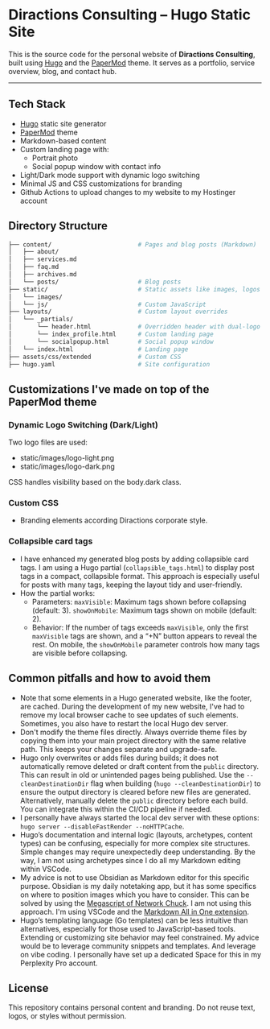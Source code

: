 # Diractions Consulting – Hugo Static Site

This is the source code for the personal website of **Diractions Consulting**, built using [Hugo](https://gohugo.io/) and the [PaperMod](https://github.com/adityatelange/hugo-PaperMod) theme. It serves as a portfolio, service overview, blog, and contact hub.

---

## Tech Stack

- [Hugo](https://gohugo.io/) static site generator
- [PaperMod](https://github.com/adityatelange/hugo-PaperMod) theme
- Markdown-based content
- Custom landing page with:
  - Portrait photo
  - Social popup window with contact info
- Light/Dark mode support with dynamic logo switching
- Minimal JS and CSS customizations for branding
- Github Actions to upload changes to my website to my Hostinger account

## Directory Structure

```bash
├── content/                        # Pages and blog posts (Markdown)
│   ├── about/
│   ├── services.md
│   ├── faq.md
│   ├── archives.md
│   └── posts/                      # Blog posts
├── static/                         # Static assets like images, logos
│   └── images/
│   └── js/                         # Custom JavaScript
├── layouts/                        # Custom layout overrides
│   └── _partials/
│       └── header.html             # Overridden header with dual-logo support
│       └── index_profile.html      # Custom landing page
│       └── socialpopup.html        # Social popup window
│   └── index.html                  # Landing page
├── assets/css/extended             # Custom CSS
├── hugo.yaml                       # Site configuration
```

## Customizations I've made on top of the PaperMod theme

### Dynamic Logo Switching (Dark/Light)

Two logo files are used:

- static/images/logo-light.png
- static/images/logo-dark.png

CSS handles visibility based on the body.dark class.

### Custom CSS

- Branding elements according Diractions corporate style.

### Collapsible card tags

- I have enhanced my generated blog posts by adding collapsible card tags. I am using a Hugo partial (`collapsible_tags.html`) to display post tags in a compact, collapsible format. This approach is especially useful for posts with many tags, keeping the layout tidy and user-friendly.
- How the partial works:
  - Parameters: `maxVisible`: Maximum tags shown before collapsing (default: 3). `showOnMobile`: Maximum tags shown on mobile (default: 2).
  - Behavior: If the number of tags exceeds `maxVisible`, only the first `maxVisible` tags are shown, and a “+N” button appears to reveal the rest. On mobile, the `showOnMobile` parameter controls how many tags are visible before collapsing.

## Common pitfalls and how to avoid them

- Note that some elements in a Hugo generated website, like the footer, are cached. During the development of my new website, I've had to remove my local browser cache to see updates of such elements. Sometimes, you also have to restart the local Hugo dev server.
- Don't modify the theme files directly. Always override theme files by copying them into your main project directory with the same relative path. This keeps your changes separate and upgrade-safe.
- Hugo only overwrites or adds files during builds; it does not automatically remove deleted or draft content from the `public` directory. This can result in old or unintended pages being published. Use the `--cleanDestinationDir` flag when building (`hugo --cleanDestinationDir`) to ensure the output directory is cleared before new files are generated. Alternatively, manually delete the `public` directory before each build. You can integrate this within the CI/CD pipeline if needed.
- I personally have always started the local dev server with these options: `hugo server --disableFastRender --noHTTPCache`. 
- Hugo’s documentation and internal logic (layouts, archetypes, content types) can be confusing, especially for more complex site structures. Simple changes may require unexpectedly deep understanding. By the way, I am not using archetypes since I do all my Markdown editing within VSCode.
- My advice is not to use Obsidian as Markdown editor for this specific purpose. Obsidian is my daily notetaking app, but it has some specifics on where to position images which you have to consider. This can be solved by using the [Megascript of Network Chuck](https://blog.networkchuck.com/posts/my-insane-blog-pipeline/). I am not using this approach. I'm using VSCode and the [Markdown All in One extension](https://marketplace.visualstudio.com/items?itemName=yzhang.markdown-all-in-one).
- Hugo’s templating language (Go templates) can be less intuitive than alternatives, especially for those used to JavaScript-based tools. Extending or customizing site behavior may feel constrained. My advice would be to leverage community snippets and templates. And leverage on vibe coding. I personally have set up a dedicated Space for this in my Perplexity Pro account.

## License

This repository contains personal content and branding. Do not reuse text, logos, or styles without permission.